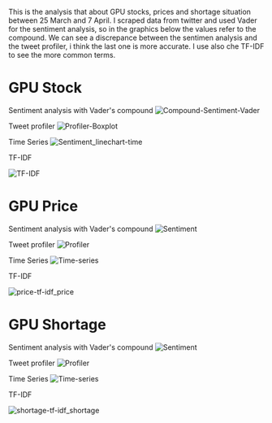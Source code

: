 
This is the analysis that about GPU stocks, prices and shortage situation between 25 March and 7 April. I scraped data from twitter and used Vader for the sentiment analysis, so in the graphics below the values refer to the compound.
We can see a discrepance between the sentimen analysis and the tweet profiler, i think the last one is more accurate. 
I use also che TF-IDF to see the more common terms.
# GPU Stock

Sentiment analysis with Vader's compound
![Compound-Sentiment-Vader](https://user-images.githubusercontent.com/58707590/166121312-fa002341-ab00-4566-8b54-6870bb141a5b.jpg)

Tweet profiler
![Profiler-Boxplot](https://user-images.githubusercontent.com/58707590/166121505-450ae39e-3e99-423b-8f38-b201516854fe.jpg)

Time Series
![Sentiment_linechart-time](https://user-images.githubusercontent.com/58707590/166121570-9e81988d-1a0c-4936-854f-ed0fe380fab8.jpg)

TF-IDF

![TF-IDF](https://user-images.githubusercontent.com/58707590/166121603-8fb3bdb8-3673-4e2f-a3c9-fc9aea4d444a.jpg)

# GPU Price

Sentiment analysis with Vader's compound
![Sentiment](https://user-images.githubusercontent.com/58707590/166121724-4392224a-b52a-4792-b8ef-ea3b1370af3f.png)

Tweet profiler
![Profiler](https://user-images.githubusercontent.com/58707590/166121770-7ad031d1-e7bf-4f24-85d7-d1bcffc52020.png)

Time Series
![Time-series](https://user-images.githubusercontent.com/58707590/166121806-9e549c4b-664b-460c-a997-eb8450ddc155.png)

TF-IDF

![price-tf-idf_price](https://user-images.githubusercontent.com/58707590/166122060-45126651-30e8-493a-a8e2-e96caa96eaf4.jpg)

# GPU Shortage

Sentiment analysis with Vader's compound
![Sentiment](https://user-images.githubusercontent.com/58707590/166122208-46ba442e-a8f7-4863-9209-c93e6dbd400f.png)

Tweet profiler
![Profiler](https://user-images.githubusercontent.com/58707590/166122228-50d38c22-6cee-4d26-9259-f824f7335626.png)

Time Series
![Time-series](https://user-images.githubusercontent.com/58707590/166122240-c5edb8be-beeb-4c9d-8e05-024592f4fc7f.png)

TF-IDF

![shortage-tf-idf_shortage](https://user-images.githubusercontent.com/58707590/166122371-288e52cb-dcf0-4340-9c1f-e8df8a01d4ba.jpg)





